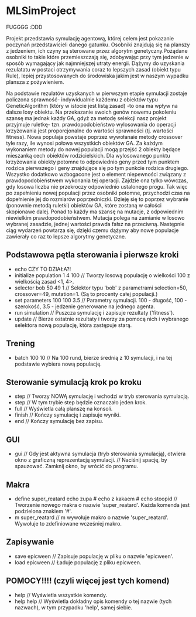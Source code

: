# MLSimProject
FUGGGG :DDD

Projekt przedstawia symulację agentową, której celem jest pokazanie poczynań przedstawicieli danego gatunku. Osobniki znajdują się na planszy z jedzeniem, ich czyny są sterowane przez algorytm genetyczny.Pożądane osobniki to takie które przemieszczają się, zdobywając przy tym jedzenie w sposób wymagający jak najmniejszej utraty energii. Dążymy do uzyskania rezulatatu w postaci otrzymywania coraz to lepszych zasad (obiekt typu Rule), lepiej przystosowanych do środowiska jakim jest w naszym wypadku plansza z pożywieniem.

Na podstawie rezulatów uzyskanych w pierwszym etapie symulacji zostaje policzona sprawność- indywidualnie każdemu z obiektów typu GeneticAlgorithm (który w istocie jest listą zasad) -to ona ma wpływ na dalsze losy obiektu. Na przekazanie swoich genów nowemu pokoleniu szansę ma jednak każdy GA, gdyż za metodę selekcji nasz projekt przyjmuje ruletkę- tzn. prawdopodobieństwo wylosowania do operacji krzyżowania jest proporcjonalne do wartości sprawności (tj. wartości fitness). 
Nowa populaja powstaje poprzez wywołanaie metody crossover tyle razy, ile wynosi połowa wszystkich obiektów GA. Za każdym wykonaniem metody do nowej populacji mogą przejść 2 obiekty będące mieszanką cech obiektów rodzicielskich. Dla wylosowanego punktu krzyżowania obiekty potomne to odpowiednio geny przed tym punktem rodzica pierwszego i geny znajdujące się po tym punkcie rodzica drugiego. 
Wszystko dodatkowo wzbogacone jest o element niepewności związany z prawdopodobieństwem wykonania tej operacji. Zajdzie ona tylko wówczas, gdy losowa liczba nie przekroczy odpowiednio ustalonego progu. Tak więc po zapełnieniu nowej populacji przez osobniki potomne, przychodzi czas na dopełnienie jej do rozmiarów poprzedniczki. Dzieję się to poprzez wybranie (ponownie metodą ruletki) obiektów GA, które zostaną w całości skopionawe dalej. 
Ponad to każdy ma szansę na mutacje, z odpowiednim niewielkim prawdopodobieństwem. Mutacja polega na zamianie w losowo wybranej zasadzie, jednej wartości prawda fałsz na przeciwną. Następnie ciąg wydarzeń powtarza się, dzięki czemu dążymy aby nowe populacje zawierały co raz to lepsze algorytmy genetyczne.

## Podstawowa pętla sterowania i pierwsze kroki
- echo CZY TO DZIAŁA?!
- initialize population 1 4 100  // Tworzy losową populację o wielkości 100 z wielkością zasad <1, 4>.
- selector bob 50 49 1  // Selektor typu 'bob' z parametrami selection=50, crossover=49, mutation=1. (Są to procenty całej populacji.)
- set parameters 100 100 3.5  // Parametry symulacji. 100 - długość, 100 - szerokość, 3.5 - jedzenie generowane na jednego agenta.
- run simulation             // Puszcza symulację i zapisuje rezultaty ('fitness').
- update                    // Bierze ostatnie rezultaty i tworzy za pomocą nich i wybranego selektora nową populację, która zastępuje starą.

## Trening
- batch 100 10  // Na 100 rund, bierze średnią z 10 symulacji, i na tej podstawie wybiera nową populację.

## Sterowanie symulacją krok po kroku
- step // Tworzy NOWĄ symulację i wchodzi w tryb sterowania symulacją.
- step // W tym trybie step będzie oznaczało jeden krok.
- full // Wyświetla całą planszę na konsoli.
- finish // Kończy symulację i zapisuje wyniki.
- end  // Kończy symulację bez zapisu.

## GUI
- gui  // Gdy jest aktywna symulacja (tryb sterowania symulacją), otwiera okno z graficzną reprezentacją symulacji.
       // Naciśnij spację, by spauzować. Zamknij okno, by wrócić do programu.
       
## Makra
- define super_reatard echo zupa # echo z kakaem # echo stoopid // Tworzenie nowego makra o nazwie 'super_reatard'. Każda komenda jest podzielona znakiem '#'.
- m super_reatard // m wywołuje makro o nazwie 'super_reatard'. Wywołuje to zdefiniowane wcześniej makro.

## Zapisywanie
- save epicween // Zapisuje populację w pliku o nazwie 'epicween'.
- load epicween // Ładuje populację z pliku epicween.

## POMOCY!!!! (czyli więcej jest tych komend)
- help // Wyświetla wszystkie komendy.
- help help // Wyświetla dokładny opis komendy o tej nazwie (tych nazwach), w tym przypadku 'help', samej siebie.
